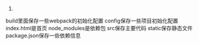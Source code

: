 1. 
build里面保存一些webpack的初始化配置
config保存一些项目初始化配置
index.html是首页
node_modules是依赖包
src保存主要代码
static保存静态文件
package.json保存一些依赖信息




